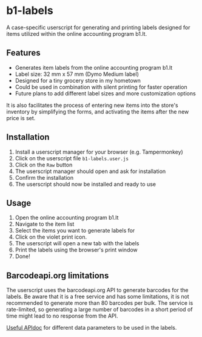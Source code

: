 # b1-labels
A case-specific userscript for generating and printing labels designed for items utilized within the online accounting program b1.lt. 

## Features
- Generates item labels from the online accounting program b1.lt
- Label size: 32 mm x 57 mm (Dymo Medium label)
- Designed for a tiny grocery store in my hometown
- Could be used in combination with silent printing for faster operation
- Future plans to add different label sizes and more customization options

It is also facilitates the process of entering new items into the store's inventory by simplifying the forms, and activating the items after the new price is set.

## Installation
1. Install a userscript manager for your browser (e.g. Tampermonkey)
2. Click on the userscript file `b1-labels.user.js`
3. Click on the `Raw` button
4. The userscript manager should open and ask for installation
5. Confirm the installation
6. The userscript should now be installed and ready to use

## Usage
1. Open the online accounting program b1.lt
2. Navigate to the item list
3. Select the items you want to generate labels for
4. Click on the violet print icon.
5. The userscript will open a new tab with the labels
6. Print the labels using the browser's print window
7. Done!

## Barcodeapi.org limitations
The userscript uses the barcodeapi.org API to generate barcodes for the labels. Be aware that it is a free service and has some limitations, it is not recommended to generate more than 80 barcodes per bulk. The service is rate-limited, so generating a large number of barcodes in a short period of time might lead to no response from the API.

[Useful APIdoc](https://www.b1.lt/doc/api#api-reference-book-items-create) for different data parameters to be used in the labels.